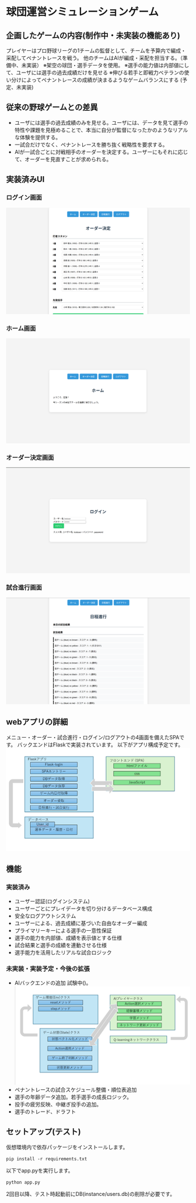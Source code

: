 # 球団運営シミュレーションゲーム

## 企画したゲームの内容(制作中・未実装の機能あり)
プレイヤーはプロ野球リーグの1チームの監督として、チームを予算内で編成・采配してペナントレースを戦う。
他のチームはAIが編成・采配を担当する。（準備中、未実装）
※架空の球団・選手データを使用。
※選手の能力値は内部値にして、ユーザには選手の過去成績だけを見せる
※伸びる若手と即戦力ベテランの使い分けによってペナントレースの成績が決まるようなゲームバランスにする (予定、未実装)

## 従来の野球ゲームとの差異
- ユーザには選手の過去成績のみを見せる。ユーザには、データを見て選手の特性や課題を見極めることで、本当に自分が監督になったかのようなリアルな体験を提供する。
- 一試合だけでなく、ペナントレースを勝ち抜く戦略性を要求する。
- AIが一試合ごとに対戦相手のオーダーを決定する。ユーザーにもそれに応じて、オーダーを見直すことが求められる。


## 実装済みUI
### ログイン画面
![ログイン画面](./image/login.png)
### ホーム画面
![ホーム画面](./image/home.png)
### オーダー決定画面
![ログイン画面](./image/order.png)
### 試合進行画面
![試合進行画面](./image/schedule.png)


## webアプリの詳細
メニュー・オーダー・試合進行・ログイン/ログアウトの4画面を備えたSPAです。
バックエンドはFlaskで実装されています。
以下がアプリ構成予定です。
![アプリ構成](./image/appfigure.png)


## 機能

### 実装済み
- ユーザー認証(ログインシステム)
- ユーザーごとにプレイデータを切り分けるデータベース構成
- 安全なログアウトシステム
- ユーザーによる、過去成績に基づいた自由なオーダー編成
- プライマリーキーによる選手の一意性保証
- 選手の能力を内部値、成績を表示値とする仕様
- 試合結果と選手の成績を連動させる仕様
- 選手能力を活用したリアルな試合ロジック

### 未実装・実装予定・今後の拡張
- AIバックエンドの追加
 試験中()。
 ![AI構成](./image/aifigure.png)
- ペナントレースの試合スケジュール整備・順位表追加
- 選手の年齢データ追加。若手選手の成長ロジック。
- 投手の疲労反映、中継ぎ投手の追加。
- 選手のトレード、ドラフト


## セットアップ(テスト)

仮想環境内で依存パッケージをインストールします。
```
pip install -r requirements.txt
```
以下でapp.pyを実行します。
```
python app.py
```
2回目以降、テスト時起動前にDB(instance/users.db)の削除が必要です。